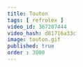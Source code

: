 ```yaml
---
title: Touton
tags: [ refrolex ]
video_id: 367207444
video_hash: d81716a33c
image: touton.gif
published: true
order : 3000
---
```

